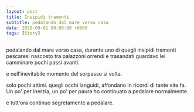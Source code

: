 ```yaml
---
layout: post
title: Insipidi tramonti
subtitle: pedalando dal mare verso casa
date: 2020-09-01 00:00:00 +0000
tags: [Story]
---
```


pedalando dal mare verso casa,
durante uno di quegli insipidi tramonti pescaresi
nascosto tra palazzoni orrendi e trasandati 
guardavo lei camminare pochi passi avanti.

e nell'inevitabile momento del sorpasso
si volta.

solo pochi attimi.
quegli occhi languidi,
affondano in ricordi di tante vite fa.
Un po' per inerzia, un po' per paura
ho continuato a pedalare normalmente.

e tutt'ora continuo segretamente a pedalare.
